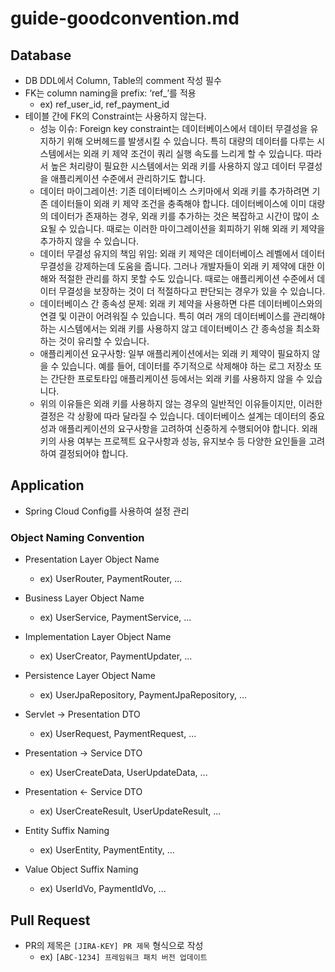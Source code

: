 # guide-goodconvention.md

## Database

- DB DDL에서 Column, Table의 comment 작성 필수
- FK는 column naming을 prefix: ‘ref_’를 적용
    - ex) ref_user_id, ref_payment_id
- 테이블 간에 FK의 Constraint는 사용하지 않는다.
    - 성능 이슈: Foreign key constraint는 데이터베이스에서 데이터 무결성을 유지하기 위해 오버헤드를 발생시킬 수 있습니다. 특히 대량의 데이터를 다루는 시스템에서는 외래 키 제약 조건이 쿼리
      실행 속도를 느리게 할 수 있습니다. 따라서 높은 처리량이 필요한 시스템에서는 외래 키를 사용하지 않고 데이터 무결성을 애플리케이션 수준에서 관리하기도 합니다.
    - 데이터 마이그레이션: 기존 데이터베이스 스키마에서 외래 키를 추가하려면 기존 데이터들이 외래 키 제약 조건을 충족해야 합니다. 데이터베이스에 이미 대량의 데이터가 존재하는 경우, 외래 키를 추가하는 것은
      복잡하고 시간이 많이 소요될 수 있습니다. 때로는 이러한 마이그레이션을 회피하기 위해 외래 키 제약을 추가하지 않을 수 있습니다.
    - 데이터 무결성 유지의 책임 위임: 외래 키 제약은 데이터베이스 레벨에서 데이터 무결성을 강제하는데 도움을 줍니다. 그러나 개발자들이 외래 키 제약에 대한 이해와 적절한 관리를 하지 못할 수도 있습니다.
      때로는 애플리케이션 수준에서 데이터 무결성을 보장하는 것이 더 적절하다고 판단되는 경우가 있을 수 있습니다.
    - 데이터베이스 간 종속성 문제: 외래 키 제약을 사용하면 다른 데이터베이스와의 연결 및 이관이 어려워질 수 있습니다. 특히 여러 개의 데이터베이스를 관리해야 하는 시스템에서는 외래 키를 사용하지 않고
      데이터베이스 간 종속성을 최소화하는 것이 유리할 수 있습니다.
    - 애플리케이션 요구사항: 일부 애플리케이션에서는 외래 키 제약이 필요하지 않을 수 있습니다. 예를 들어, 데이터를 주기적으로 삭제해야 하는 로그 저장소 또는 간단한 프로토타입 애플리케이션 등에서는 외래 키를
      사용하지 않을 수 있습니다.
    - 위의 이유들은 외래 키를 사용하지 않는 경우의 일반적인 이유들이지만, 이러한 결정은 각 상황에 따라 달라질 수 있습니다. 데이터베이스 설계는 데이터의 중요성과 애플리케이션의 요구사항을 고려하여 신중하게
      수행되어야 합니다. 외래 키의 사용 여부는 프로젝트 요구사항과 성능, 유지보수 등 다양한 요인들을 고려하여 결정되어야 합니다.

## Application

- Spring Cloud Config를 사용하여 설정 관리

### Object Naming Convention

- Presentation Layer Object Name
    - ex) UserRouter, PaymentRouter, ...
- Business Layer Object Name
    - ex) UserService, PaymentService, ...
- Implementation Layer Object Name
    - ex) UserCreator, PaymentUpdater, ...
- Persistence Layer Object Name
    - ex) UserJpaRepository, PaymentJpaRepository, ...

- Servlet -> Presentation DTO
    - ex) UserRequest, PaymentRequest, ...
- Presentation -> Service DTO
    - ex) UserCreateData, UserUpdateData, ...
- Presentation <- Service DTO
    - ex) UserCreateResult, UserUpdateResult, ...
- Entity Suffix Naming
    - ex) UserEntity, PaymentEntity, ...
- Value Object Suffix Naming
    - ex) UserIdVo, PaymentIdVo, ...

## Pull Request

- PR의 제목은 `[JIRA-KEY] PR 제목` 형식으로 작성
    - ex) `[ABC-1234] 프레임워크 패치 버전 업데이트`
